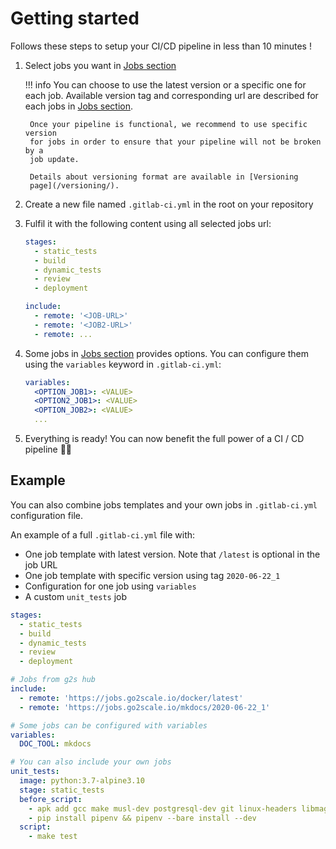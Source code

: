 # Getting started

Follows these steps to setup your CI/CD pipeline in less than 10 minutes !

1. Select jobs you want in [Jobs section](/Jobs/)

    !!! info
        You can choose to use the latest version or a specific one for each
        job. Available version tag and corresponding url are described for each
        jobs in [Jobs section](/Jobs/).

        Once your pipeline is functional, we recommend to use specific version
        for jobs in order to ensure that your pipeline will not be broken by a
        job update.

        Details about versioning format are available in [Versioning
        page](/versioning/).

2. Create a new file named `.gitlab-ci.yml` in the root on your repository
3. Fulfil it with the following content using all selected jobs url:

    ```yaml
    stages:
      - static_tests
      - build
      - dynamic_tests
      - review
      - deployment

    include:
      - remote: '<JOB-URL>'
      - remote: '<JOB2-URL>'
      - remote: ...
    ```

3. Some jobs in [Jobs section](/Jobs/) provides options. You can configure them
   using the `variables` keyword in `.gitlab-ci.yml`:

    ```yaml
    variables:
      <OPTION_JOB1>: <VALUE>
      <OPTION2_JOB1>: <VALUE>
      <OPTION_JOB2>: <VALUE>
      ...
    ```

4. Everything is ready! You can now benefit the full power of a CI / CD
   pipeline 🎉🚀

## Example

You can also combine jobs templates and your own jobs in `.gitlab-ci.yml`
configuration file.

An example of a full `.gitlab-ci.yml` file with:

* One job template with latest version. Note that `/latest` is optional in the
  job URL
* One job template with specific version using tag `2020-06-22_1`
* Configuration for one job using `variables`
* A custom `unit_tests` job

``` yaml
stages:
  - static_tests
  - build
  - dynamic_tests
  - review
  - deployment

# Jobs from g2s hub
include:
  - remote: 'https://jobs.go2scale.io/docker/latest'
  - remote: 'https://jobs.go2scale.io/mkdocs/2020-06-22_1'

# Some jobs can be configured with variables
variables:
  DOC_TOOL: mkdocs

# You can also include your own jobs
unit_tests:
  image: python:3.7-alpine3.10
  stage: static_tests
  before_script:
    - apk add gcc make musl-dev postgresql-dev git linux-headers libmagic jpeg-dev zlib-dev
    - pip install pipenv && pipenv --bare install --dev
  script:
    - make test
```

<!--

TODO: Check what to do about it. Should we require a standard template and put
configuration doc here ?






## Global configuration

In your Gitlab 🦊 project, your configuration is defined in `.gitlab-ci.yml`
file. If it doesn't exist, create it.

Go2Scale templates needs some global variables, defined at root level
of `.gitlab-ci.yml`:

* `BOT_USER_ID`: ID of your bot user
* `TEMPLATE_REPO_URL`: URL of template repository. If you don't use custom templates, use `gitlab.com/go2scale/templates.git`

Example of declaration in `.gitlab-ci.yml` file:

``` yaml
variables:
  # Go2Scale global variables
  BOT_USER_ID: '5097980'
  TEMPLATES_REPO_URL: 'gitlab.com/go2scale/templates.git'
```

Additionally, you have to decalare secrets variables
([how to do it ?](https://docs.gitlab.com/ee/ci/variables/#creating-a-custom-environment-variable))
in project (or supergroup) CI/CD settings:

* `DOCKER_AUTH_CONFIG`: docker auth configuration (*given by Go2Scale*) to access images
* `BOT_TOKEN`: secret token of bot user to interact with Gitlab API

### Optional configuration

If you want to use custom template repo with a restricted access add
these variables. Note that **SECRET** variables must be declared in
CI/CD settings and never in clear text in `.gitlab-ci.yml`:

* `TEMPLATES_REPO_USER`: user name to with at least read access to repository
* **SECRET** `TEMPLATES_REPO_PASSWORD`: password (or token) with at least read access to templates repository

-->
